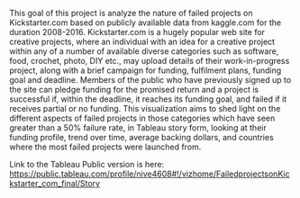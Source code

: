 
This goal of this project is analyze the nature of failed projects on Kickstarter.com based on publicly available data from kaggle.com for the duration 2008-2016. Kickstarter.com is a hugely popular web site for creative projects, where an individual with an idea for a creative project within any of a number of available diverse categories such as software, food, crochet, photo, DIY etc., may upload details of their work-in-progress project, along with a brief campaign for funding, fulfilment plans, funding goal and deadline. Members of the public who have previously signed up to the site can pledge funding for the promised return and a project is successful if, within the deadline, it reaches its funding goal, and failed if it receives partial or no funding. This visualization aims to shed light on the different aspects of failed projects in those categories which have seen greater than a 50% failure rate, in Tableau story form, looking at their funding profile, trend over time, average backing dollars, and countries where the most failed projects were launched from.

Link to the Tableau Public version is here: https://public.tableau.com/profile/nive4608#!/vizhome/FailedprojectsonKickstarter_com_final/Story 





